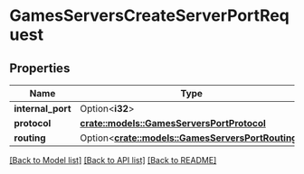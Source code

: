 # GamesServersCreateServerPortRequest

## Properties

Name | Type | Description | Notes
------------ | ------------- | ------------- | -------------
**internal_port** | Option<**i32**> |  | [optional]
**protocol** | [**crate::models::GamesServersPortProtocol**](GamesServersPortProtocol.md) |  | 
**routing** | Option<[**crate::models::GamesServersPortRouting**](GamesServersPortRouting.md)> |  | [optional]

[[Back to Model list]](../README.md#documentation-for-models) [[Back to API list]](../README.md#documentation-for-api-endpoints) [[Back to README]](../README.md)


